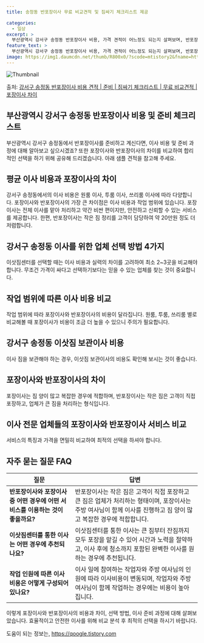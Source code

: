 ```yaml
---
title: 송정동 반포장이사 무료 비교견적 및 짐싸기 체크리스트 제공

categories:
  - 일상
excerpt: >
  부산광역시 강서구 송정동 반포장이사 비용, 가격 견적이 어느정도 되는지 살펴보며, 반포장이사를 준비함에 있어 짐싸기 준비 체크리스트가 무엇인지 보겠습니다. 마지막으로 포장이사와 차이점을 통해 무료 비교견적으로 어떤 것이 더 합리적인 선택인지 공유 드립니다.강서구 송정동 포장이사 견적 샘플 보기 👈 클릭강서구 송정동 포장이사 가격 살펴보기 👈 클릭강서구 송정동 반포장이사 평균 이사 비용평수강서구 송정동 평균 이사 비용원룸 이사9평 이하 (1톤)30만원~투룸/쓰리룸 이사16평 ~ 20평 (2.5톤)80만원~쓰리룸 이사21평 (5톤) ~110만원~우리집 무료 이사견적 받기 👈 클릭포장 vs 반포장: 어떤 차이가 있을까?이사 비용과 작업 범위를 기준으로 포장이사와 반포장이사의 가장 큰 차이점은 무엇일까요?..
feature_text: >
  부산광역시 강서구 송정동 반포장이사 비용, 가격 견적이 어느정도 되는지 살펴보며, 반포장이사를 준비함에 있어 짐싸기 준비 체크리스트가 무엇인지 보겠습니다. 마지막으로 포장이사와 차이점을 통해 무료 비교견적으로 어떤 것이 더 합리적인 선택인지 공유 드립니다.강서구 송정동 포장이사 견적 샘플 보기 👈 클릭강서구 송정동 포장이사 가격 살펴보기 👈 클릭강서구 송정동 반포장이사 평균 이사 비용평수강서구 송정동 평균 이사 비용원룸 이사9평 이하 (1톤)30만원~투룸/쓰리룸 이사16평 ~ 20평 (2.5톤)80만원~쓰리룸 이사21평 (5톤) ~110만원~우리집 무료 이사견적 받기 👈 클릭포장 vs 반포장: 어떤 차이가 있을까?이사 비용과 작업 범위를 기준으로 포장이사와 반포장이사의 가장 큰 차이점은 무엇일까요?..
image: https://img1.daumcdn.net/thumb/R800x0/?scode=mtistory2&fname=https%3A%2F%2Fblog.kakaocdn.net%2Fdn%2FKxxyG%2FbtsHcIciCjU%2FI5z3K215nVEkyhyOPxKkM1%2Fimg.webp
---
```


![Thumbnail](https://img1.daumcdn.net/thumb/R800x0/?scode=mtistory2&fname=https%3A%2F%2Fblog.kakaocdn.net%2Fdn%2FKxxyG%2FbtsHcIciCjU%2FI5z3K215nVEkyhyOPxKkM1%2Fimg.webp)

<p>출처: <a href="https://qoogle.tistory.com/9726" rel="dofollow">강서구 송정동 반포장이사 비용 견적 | 준비 | 짐싸기 체크리스트 | 무료 비교견적 | 포장이사 차이</a> </p>

## 부산광역시 강서구 송정동 반포장이사 비용 및 준비 체크리스트

부산광역시 강서구 송정동에서 반포장이사를 준비하고 계신다면, 이사 비용 및 준비 과정에 대해 알아보고 싶으시겠죠? 또한 포장이사와
반포장이사의 차이를 비교하여 합리적인 선택을 하기 위해 공유해 드리겠습니다. 아래 샘플 견적을 참고해 주세요.

## 평균 이사 비용과 포장이사의 차이

강서구 송정동에서의 이사 비용은 원룸 이사, 투룸 이사, 쓰리룸 이사에 따라 다양합니다. 포장이사와 반포장이사의 가장 큰 차이점은 이사
비용과 작업 범위에 있습니다. 포장이사는 전체 이사를 맡아 처리하고 약간 비싼 편이지만, 안전하고 신뢰할 수 있는 서비스를 제공합니다.
한편, 반포장이사는 작은 짐 정리를 고객이 담당하여 약 20만원 정도 더 저렴합니다.

## 강서구 송정동 이사를 위한 업체 선택 방법 4가지

이삿짐센터를 선택할 때는 이사 비용과 실력의 차이를 고려하여 최소 2~3곳을 비교해야 합니다. 무조건 가격이 싸다고 선택하기보다는 믿을 수
있는 업체를 찾는 것이 중요합니다.

## 작업 범위에 따른 이사 비용 비교

작업 범위에 따라 포장이사와 반포장이사의 비용이 달라집니다. 원룸, 투룸, 쓰리룸 별로 비교해볼 때 포장이사가 비용이 조금 더 높을 수
있으니 주의가 필요합니다.

## 강서구 송정동 이삿짐 보관이사 비용

이사 짐을 보관해야 하는 경우, 이삿짐 보관이사의 비용도 확인해 보시는 것이 좋습니다.

## 포장이사와 반포장이사의 차이

포장이사는 짐 양이 많고 복잡한 경우에 적합하며, 반포장이사는 작은 짐은 고객이 직접 포장하고, 업체가 큰 짐을 처리하는 형식입니다.

## 이사 전문 업체들의 포장이사와 반포장이사 서비스 비교

서비스의 특징과 가격을 면밀히 비교하여 최적의 선택을 하셔야 합니다.

## 자주 묻는 질문 FAQ

**질문** | **답변**  
---|---  
**반포장이사와 포장이사 중 어떤 경우에 어떤 서비스를 이용하는 것이 좋을까요?** | 반포장이사는 작은 짐은 고객이 직접 포장하고 큰 짐은 업체가 처리하는 형태이며, 포장이사는 주방 여사님이 함께 이사를 진행하고 짐 양이 많고 복잡한 경우에 적합합니다.   
**이삿짐센터를 통한 이사는 어떤 경우에 추천되나요?** | 이삿짐센터를 통한 이사는 큰 짐부터 잔짐까지 모두 포장을 맡길 수 있어 시간과 노력을 절약하고, 이사 후에 청소까지 포함된 완벽한 이사를 원하는 경우에 추천됩니다.  
**작업 인원에 따른 이사비용은 어떻게 구성되어 있나요?** | 이사 일에 참여하는 작업자와 주방 여사님의 인원에 따라 이사비용이 변동되며, 작업자와 주방 여사님이 함께 작업하는 경우에는 비용이 높아집니다.  
  
이렇게 포장이사와 반포장이사의 비용과 차이, 선택 방법, 이사 준비 과정에 대해 살펴보았습니다. 효율적이고 안전한 이사를 위해 비교 분석 후
최적의 선택을 하시기 바랍니다.

 

도움이 되는 정보는, <a href="https://qoogle.tistory.com" rel="dofollow">https://qoogle.tistory.com</a>



